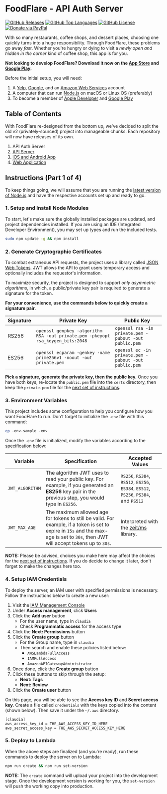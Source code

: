 FoodFlare - API Auth Server
============================

[![GitHub Releases](https://img.shields.io/github/v/release/cbnventures/foodflare-auth?style=flat-square&color=blue&sort=semver)](https://github.com/cbnventures/foodflare-auth/releases)
[![GitHub Top Languages](https://img.shields.io/github/languages/top/cbnventures/foodflare-auth?style=flat-square&color=success)](https://github.com/cbnventures/foodflare-auth)
[![GitHub License](https://img.shields.io/github/license/cbnventures/foodflare-auth?style=flat-square&color=yellow)](https://github.com/cbnventures/foodflare-auth/blob/master/LICENSE)
[![Donate via PayPal](https://img.shields.io/badge/donate-paypal-blue?style=flat-square&color=orange)](https://www.paypal.me/cbnventures)

With so many restaurants, coffee shops, and dessert places, choosing one quickly turns into a huge responsibility. Through FoodFlare, these problems go away _fast_. Whether you're hungry or dying to visit a _newly open and hidden in the corner_ kind of coffee shop, this app is for you.

__Not looking to develop FoodFlare? Download it now on the [App Store](https://itunes.apple.com/us/app/foodflare/id1398042619?ls=1&mt=8) and [Google Play](https://play.google.com/store/apps/details?id=io.cbnventures.foodflare).__

Before the initial setup, you will need:
1. A [Yelp](https://www.yelp.com/developers), [Google](https://cloud.google.com), and an [Amazon Web Services](https://aws.amazon.com) account
2. A computer that can run [Node.js](https://nodejs.org) on macOS or Linux OS (preferably)
3. To become a member of [Apple Developer](https://developer.apple.com/programs/) and [Google Play](https://play.google.com/apps/publish/)

## Table of Contents
With FoodFlare re-designed from the bottom up, we've decided to split the old v2 (privately-sourced) project into manageable chunks. Each repository will now have releases of its own.

1. API Auth Server
2. [API Server](https://github.com/cbnventures/foodflare-api)
3. [iOS and Android App](https://github.com/cbnventures/foodflare-app)
4. [Web Application](https://github.com/cbnventures/foodflare-web)

## Instructions (Part 1 of 4)
To keep things going, we will assume that you are running the [latest version of Node.js](https://nodejs.org/en/download/) and have the respective accounts set up and ready to go.

### 1. Setup and Install Node Modules
To start, let's make sure the globally installed packages are updated, and project dependencies installed. If you are using an IDE (Integrated Developer Environment), you may set up types and run the included tests.
```sh
sudo npm update -g && npm install
```

### 2. Generate Cryptographic Certificates
To combat extraneous API requests, the project uses a library called [JSON Web Tokens](https://jwt.io). JWT allows the API to grant users temporary access and optionally includes the requestor's information.

To maximize security, the project is designed to support _only asymmetric algorithms_, in which, a public/private key pair is required to generate a signature for the token.

__For your convenience, use the commands below to quickly create a signature pair.__

| __Signature__ | __Private Key__                                                                 | __Public Key__                                        |
|---------------|---------------------------------------------------------------------------------|-------------------------------------------------------|
| RS256         | `openssl genpkey -algorithm RSA -out private.pem -pkeyopt rsa_keygen_bits:2048` | `openssl rsa -in private.pem -pubout -out public.pem` |
| ES256         | `openssl ecparam -genkey -name prime256v1 -noout -out private.pem`              | `openssl ec -in private.pem -pubout -out public.pem`  |

__Pick a signature, generate the private key, then the public key.__ Once you have both keys, re-locate the `public.pem` file into the `certs` directory, then keep the `private.pem` file for the [next set of instructions](https://github.com/cbnventures/foodflare-api#instructions-part-2-of-4).

### 3. Environment Variables
This project includes some configuration to help you configure how you want FoodFlare to run. Don't forget to initialize the `.env` file with this command:
```sh
cp .env.sample .env
```

Once the `.env` file is initialized, modify the variables according to the specification below:

| __Variable__    | __Specification__                                                                                                                                                                 | __Accepted Values__                                                                 |
|-----------------|-----------------------------------------------------------------------------------------------------------------------------------------------------------------------------------|-------------------------------------------------------------------------------------|
| `JWT_ALGORITHM` | The algorithm JWT uses to read your public key. For example, if you generated an __ES256__ key pair in the previous step, you would type in `ES256`.                              | `RS256`, `RS384`, `RS512`, `ES256`, `ES384`, `ES512`, `PS256`, `PS384`, and `PS512` |
| `JWT_MAX_AGE`   | The maximum allowed age for tokens to still be valid. For example, if a token is set to expire in `15s` and the max-age is set to `30s`, then JWT will accept tokens up to `30s`. | Interpreted with the [zeit/ms](https://github.com/zeit/ms) library.                 |

__NOTE:__ Please be advised, choices you make here may affect the choices for the [next set of instructions](https://github.com/cbnventures/foodflare-api#instructions-part-2-of-4). If you do decide to change it later, don't forget to make the changes here too.

### 4. Setup IAM Credentials
To deploy the server, an IAM user with specified permissions is necessary. Follow the instructions below to create a new user:
1. Visit the [IAM Management Console](https://console.aws.amazon.com/iam/home?region=us-east-1)
2. Under __Access management__, click __Users__
3. Click the __Add user__ button
   - For the user name, type in `claudia`
   - Check __Programmatic access__ for the access type
4. Click the __Next: Permissions__ button
5. Click the __Create group__ button
   - For the Group name, type in `claudia`
   - Then search and enable these policies listed below:
     - `AWSLambdaFullAccess`
     - `IAMFullAccess`
     - `AmazonAPIGatewayAdministrator`
6. Once done, click the __Create group__ button
7. Click these buttons to skip through the setup:
    - __Next: Tags__
    - __Next: Review__
8. Click the __Create user__ button

On this page, you will be able to see the __Access key ID__ and __Secret access key__. Create a file called `credentials` with the keys copied into the content (shown below). Then save it under the `~/.aws` directory.
```
[claudia]
aws_access_key_id = THE_AWS_ACCESS_KEY_ID_HERE
aws_secret_access_key = THE_AWS_SECRET_ACCESS_KEY_HERE
```

### 5. Deploy to Lambda
When the above steps are finalized (and you're ready), run these commands to deploy the server on to Lambda:
```sh
npm run create && npm run set-version
```

__NOTE:__ The `create` command will upload your project into the development stage. Once the development version is working for you, the `set-version` will push the working copy into production.
